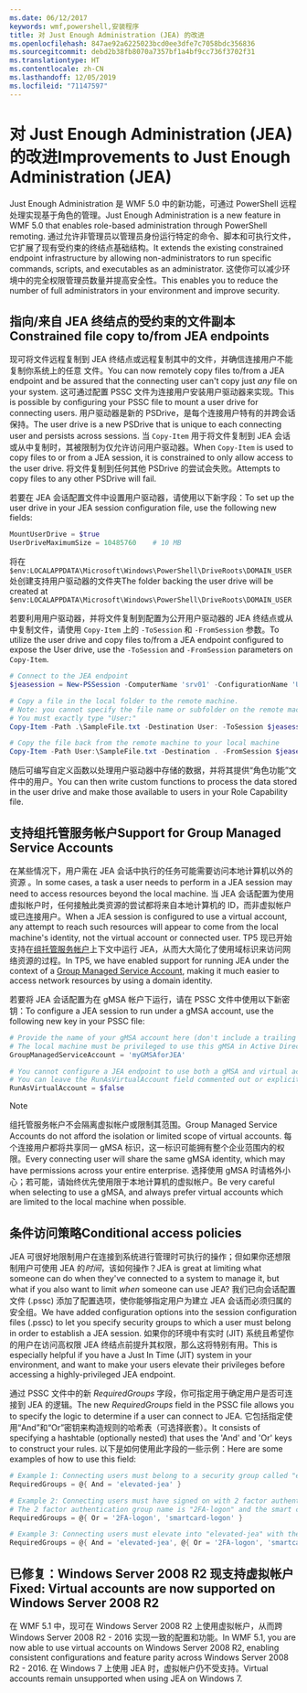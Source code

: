 ```yaml
---
ms.date: 06/12/2017
keywords: wmf,powershell,安装程序
title: 对 Just Enough Administration (JEA) 的改进
ms.openlocfilehash: 847ae92a6225023bcd0ee3dfe7c7058bdc356836
ms.sourcegitcommit: debd2b38fb8070a7357bf1a4bf9cc736f3702f31
ms.translationtype: HT
ms.contentlocale: zh-CN
ms.lasthandoff: 12/05/2019
ms.locfileid: "71147597"
---
```

# <a name="improvements-to-just-enough-administration-jea"></a><span data-ttu-id="1c88c-103">对 Just Enough Administration (JEA) 的改进</span><span class="sxs-lookup"><span data-stu-id="1c88c-103">Improvements to Just Enough Administration (JEA)</span></span>

<span data-ttu-id="1c88c-104">Just Enough Administration 是 WMF 5.0 中的新功能，可通过 PowerShell 远程处理实现基于角色的管理。</span><span class="sxs-lookup"><span data-stu-id="1c88c-104">Just Enough Administration is a new feature in WMF 5.0 that enables role-based administration through PowerShell remoting.</span></span> <span data-ttu-id="1c88c-105">通过允许非管理员以管理员身份运行特定的命令、脚本和可执行文件，它扩展了现有受约束的终结点基础结构。</span><span class="sxs-lookup"><span data-stu-id="1c88c-105">It extends the existing constrained endpoint infrastructure by allowing non-administrators to run specific commands, scripts, and executables as an administrator.</span></span> <span data-ttu-id="1c88c-106">这使你可以减少环境中的完全权限管理员数量并提高安全性。</span><span class="sxs-lookup"><span data-stu-id="1c88c-106">This enables you to reduce the number of full administrators in your environment and improve security.</span></span>

## <a name="constrained-file-copy-tofrom-jea-endpoints"></a><span data-ttu-id="1c88c-107">指向/来自 JEA 终结点的受约束的文件副本</span><span class="sxs-lookup"><span data-stu-id="1c88c-107">Constrained file copy to/from JEA endpoints</span></span>

<span data-ttu-id="1c88c-108">现可将文件远程复制到 JEA 终结点或远程复制其中的文件，并确信连接用户不能复制你系统上的任意  文件。</span><span class="sxs-lookup"><span data-stu-id="1c88c-108">You can now remotely copy files to/from a JEA endpoint and be assured that the connecting user can't copy just *any* file on your system.</span></span> <span data-ttu-id="1c88c-109">这可通过配置 PSSC 文件为连接用户安装用户驱动器来实现。</span><span class="sxs-lookup"><span data-stu-id="1c88c-109">This is possible by configuring your PSSC file to mount a user drive for connecting users.</span></span> <span data-ttu-id="1c88c-110">用户驱动器是新的 PSDrive，是每个连接用户特有的并跨会话保持。</span><span class="sxs-lookup"><span data-stu-id="1c88c-110">The user drive is a new PSDrive that is unique to each connecting user and persists across sessions.</span></span> <span data-ttu-id="1c88c-111">当 `Copy-Item` 用于将文件复制到 JEA 会话或从中复制时，其被限制为仅允许访问用户驱动器。</span><span class="sxs-lookup"><span data-stu-id="1c88c-111">When `Copy-Item` is used to copy files to or from a JEA session, it is constrained to only allow access to the user drive.</span></span> <span data-ttu-id="1c88c-112">将文件复制到任何其他 PSDrive 的尝试会失败。</span><span class="sxs-lookup"><span data-stu-id="1c88c-112">Attempts to copy files to any other PSDrive will fail.</span></span>

<span data-ttu-id="1c88c-113">若要在 JEA 会话配置文件中设置用户驱动器，请使用以下新字段：</span><span class="sxs-lookup"><span data-stu-id="1c88c-113">To set up the user drive in your JEA session configuration file, use the following new fields:</span></span>

```powershell
MountUserDrive = $true
UserDriveMaximumSize = 10485760    # 10 MB
```

<span data-ttu-id="1c88c-114">将在 `$env:LOCALAPPDATA\Microsoft\Windows\PowerShell\DriveRoots\DOMAIN_USER` 处创建支持用户驱动器的文件夹</span><span class="sxs-lookup"><span data-stu-id="1c88c-114">The folder backing the user drive will be created at `$env:LOCALAPPDATA\Microsoft\Windows\PowerShell\DriveRoots\DOMAIN_USER`</span></span>

<span data-ttu-id="1c88c-115">若要利用用户驱动器，并将文件复制到配置为公开用户驱动器的 JEA 终结点或从中复制文件，请使用 `Copy-Item` 上的 `-ToSession` 和 `-FromSession` 参数。</span><span class="sxs-lookup"><span data-stu-id="1c88c-115">To utilize the user drive and copy files to/from a JEA endpoint configured to expose the User drive, use the `-ToSession` and `-FromSession` parameters on `Copy-Item`.</span></span>

```powershell
# Connect to the JEA endpoint
$jeasession = New-PSSession -ComputerName 'srv01' -ConfigurationName 'UserDemo'

# Copy a file in the local folder to the remote machine.
# Note: you cannot specify the file name or subfolder on the remote machine.
# You must exactly type "User:"
Copy-Item -Path .\SampleFile.txt -Destination User: -ToSession $jeasession

# Copy the file back from the remote machine to your local machine
Copy-Item -Path User:\SampleFile.txt -Destination . -FromSession $jeasession
```

<span data-ttu-id="1c88c-116">随后可编写自定义函数以处理用户驱动器中存储的数据，并将其提供“角色功能”文件中的用户。</span><span class="sxs-lookup"><span data-stu-id="1c88c-116">You can then write custom functions to process the data stored in the user drive and make those available to users in your Role Capability file.</span></span>

## <a name="support-for-group-managed-service-accounts"></a><span data-ttu-id="1c88c-117">支持组托管服务帐户</span><span class="sxs-lookup"><span data-stu-id="1c88c-117">Support for Group Managed Service Accounts</span></span>

<span data-ttu-id="1c88c-118">在某些情况下，用户需在 JEA 会话中执行的任务可能需要访问本地计算机以外的资源 。</span><span class="sxs-lookup"><span data-stu-id="1c88c-118">In some cases, a task a user needs to perform in a JEA session may need to access resources beyond the local machine.</span></span> <span data-ttu-id="1c88c-119">当 JEA 会话配置为使用虚拟帐户时，任何接触此类资源的尝试都将来自本地计算机的 ID，而非虚拟帐户或已连接用户。</span><span class="sxs-lookup"><span data-stu-id="1c88c-119">When a JEA session is configured to use a virtual account, any attempt to reach such resources will appear to come from the local machine's identity, not the virtual account or connected user.</span></span> <span data-ttu-id="1c88c-120">TP5 现已开始支持在[组托管服务帐户](/previous-versions/windows/it-pro/windows-server-2012-R2-and-2012/jj128431\(v=ws.11\))上下文中运行 JEA，从而大大简化了使用域标识来访问网络资源的过程。</span><span class="sxs-lookup"><span data-stu-id="1c88c-120">In TP5, we have enabled support for running JEA under the context of a [Group Managed Service Account](/previous-versions/windows/it-pro/windows-server-2012-R2-and-2012/jj128431\(v=ws.11\)), making it much easier to access network resources by using a domain identity.</span></span>

<span data-ttu-id="1c88c-121">若要将 JEA 会话配置为在 gMSA 帐户下运行，请在 PSSC 文件中使用以下新密钥：</span><span class="sxs-lookup"><span data-stu-id="1c88c-121">To configure a JEA session to run under a gMSA account, use the following new key in your PSSC file:</span></span>

```powershell
# Provide the name of your gMSA account here (don't include a trailing $)
# The local machine must be privileged to use this gMSA in Active Directory
GroupManagedServiceAccount = 'myGMSAforJEA'

# You cannot configure a JEA endpoint to use both a gMSA and virtual account
# You can leave the RunAsVirtualAccount field commented out or explicitly set it to false
RunAsVirtualAccount = $false
```

> [!NOTE]
> <span data-ttu-id="1c88c-122">组托管服务帐户不会隔离虚拟帐户或限制其范围。</span><span class="sxs-lookup"><span data-stu-id="1c88c-122">Group Managed Service Accounts do not afford the isolation or limited scope of virtual accounts.</span></span>
> <span data-ttu-id="1c88c-123">每个连接用户都将共享同一 gMSA 标识，这一标识可能拥有整个企业范围内的权限。</span><span class="sxs-lookup"><span data-stu-id="1c88c-123">Every connecting user will share the same gMSA identity, which may have permissions across your entire enterprise.</span></span> <span data-ttu-id="1c88c-124">选择使用 gMSA 时请格外小心；若可能，请始终优先使用限于本地计算机的虚拟帐户。</span><span class="sxs-lookup"><span data-stu-id="1c88c-124">Be very careful when selecting to use a gMSA, and always prefer virtual accounts which are limited to the local machine when possible.</span></span>

## <a name="conditional-access-policies"></a><span data-ttu-id="1c88c-125">条件访问策略</span><span class="sxs-lookup"><span data-stu-id="1c88c-125">Conditional access policies</span></span>

<span data-ttu-id="1c88c-126">JEA 可很好地限制用户在连接到系统进行管理时可执行的操作；但如果你还想限制用户可使用 JEA 的*时间*，该如何操作？</span><span class="sxs-lookup"><span data-stu-id="1c88c-126">JEA is great at limiting what someone can do when they've connected to a system to manage it, but what if you also want to limit *when* someone can use JEA?</span></span> <span data-ttu-id="1c88c-127">我们已向会话配置文件 (.pssc) 添加了配置选项，使你能够指定用户为建立 JEA 会话而必须归属的安全组。</span><span class="sxs-lookup"><span data-stu-id="1c88c-127">We have added configuration options into the session configuration files (.pssc) to let you specify security groups to which a user must belong in order to establish a JEA session.</span></span> <span data-ttu-id="1c88c-128">如果你的环境中有实时 (JIT) 系统且希望你的用户在访问高权限 JEA 终结点前提升其权限，那么这将特别有用。</span><span class="sxs-lookup"><span data-stu-id="1c88c-128">This is especially helpful if you have a Just In Time (JIT) system in your environment, and want to make your users elevate their privileges before accessing a highly-privileged JEA endpoint.</span></span>

<span data-ttu-id="1c88c-129">通过 PSSC 文件中的新 *RequiredGroups* 字段，你可指定用于确定用户是否可连接到 JEA 的逻辑。</span><span class="sxs-lookup"><span data-stu-id="1c88c-129">The new *RequiredGroups* field in the PSSC file allows you to specify the logic to determine if a user can connect to JEA.</span></span> <span data-ttu-id="1c88c-130">它包括指定使用“And”和“Or”密钥来构造规则的哈希表（可选择嵌套）。</span><span class="sxs-lookup"><span data-stu-id="1c88c-130">It consists of specifying a hashtable (optionally nested) that uses the 'And' and 'Or' keys to construct your rules.</span></span> <span data-ttu-id="1c88c-131">以下是如何使用此字段的一些示例：</span><span class="sxs-lookup"><span data-stu-id="1c88c-131">Here are some examples of how to use this field:</span></span>

```powershell
# Example 1: Connecting users must belong to a security group called "elevated-jea"
RequiredGroups = @{ And = 'elevated-jea' }

# Example 2: Connecting users must have signed on with 2 factor authentication or a smart card
# The 2 factor authentication group name is "2FA-logon" and the smart card group name is "smartcard-logon"
RequiredGroups = @{ Or = '2FA-logon', 'smartcard-logon' }

# Example 3: Connecting users must elevate into "elevated-jea" with their JIT system and have logged on with 2FA or a smart card
RequiredGroups = @{ And = 'elevated-jea', @{ Or = '2FA-logon', 'smartcard-logon' }}
```

## <a name="fixed-virtual-accounts-are-now-supported-on-windows-server-2008-r2"></a><span data-ttu-id="1c88c-132">已修复：Windows Server 2008 R2 现支持虚拟帐户</span><span class="sxs-lookup"><span data-stu-id="1c88c-132">Fixed: Virtual accounts are now supported on Windows Server 2008 R2</span></span>

<span data-ttu-id="1c88c-133">在 WMF 5.1 中，现可在 Windows Server 2008 R2 上使用虚拟帐户，从而跨 Windows Server 2008 R2 - 2016 实现一致的配置和功能。</span><span class="sxs-lookup"><span data-stu-id="1c88c-133">In WMF 5.1, you are now able to use virtual accounts on Windows Server 2008 R2, enabling consistent configurations and feature parity across Windows Server 2008 R2 - 2016.</span></span> <span data-ttu-id="1c88c-134">在 Windows 7 上使用 JEA 时，虚拟帐户仍不受支持。</span><span class="sxs-lookup"><span data-stu-id="1c88c-134">Virtual accounts remain unsupported when using JEA on Windows 7.</span></span>